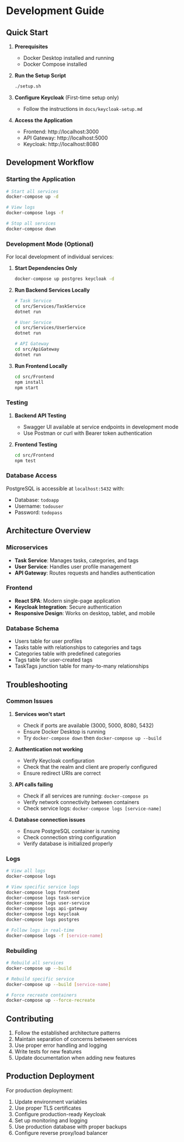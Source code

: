 # Development Guide

## Quick Start

1. **Prerequisites**
   - Docker Desktop installed and running
   - Docker Compose installed

2. **Run the Setup Script**
   ```bash
   ./setup.sh
   ```

3. **Configure Keycloak** (First-time setup only)
   - Follow the instructions in `docs/keycloak-setup.md`

4. **Access the Application**
   - Frontend: http://localhost:3000
   - API Gateway: http://localhost:5000
   - Keycloak: http://localhost:8080

## Development Workflow

### Starting the Application
```bash
# Start all services
docker-compose up -d

# View logs
docker-compose logs -f

# Stop all services
docker-compose down
```

### Development Mode (Optional)

For local development of individual services:

1. **Start Dependencies Only**
   ```bash
   docker-compose up postgres keycloak -d
   ```

2. **Run Backend Services Locally**
   ```bash
   # Task Service
   cd src/Services/TaskService
   dotnet run

   # User Service  
   cd src/Services/UserService
   dotnet run

   # API Gateway
   cd src/ApiGateway
   dotnet run
   ```

3. **Run Frontend Locally**
   ```bash
   cd src/Frontend
   npm install
   npm start
   ```

### Testing

1. **Backend API Testing**
   - Swagger UI available at service endpoints in development mode
   - Use Postman or curl with Bearer token authentication

2. **Frontend Testing**
   ```bash
   cd src/Frontend
   npm test
   ```

### Database Access

PostgreSQL is accessible at `localhost:5432` with:
- Database: `todoapp`
- Username: `todouser`
- Password: `todopass`

## Architecture Overview

### Microservices
- **Task Service**: Manages tasks, categories, and tags
- **User Service**: Handles user profile management
- **API Gateway**: Routes requests and handles authentication

### Frontend
- **React SPA**: Modern single-page application
- **Keycloak Integration**: Secure authentication
- **Responsive Design**: Works on desktop, tablet, and mobile

### Database Schema
- Users table for user profiles
- Tasks table with relationships to categories and tags
- Categories table with predefined categories
- Tags table for user-created tags
- TaskTags junction table for many-to-many relationships

## Troubleshooting

### Common Issues

1. **Services won't start**
   - Check if ports are available (3000, 5000, 8080, 5432)
   - Ensure Docker Desktop is running
   - Try `docker-compose down` then `docker-compose up --build`

2. **Authentication not working**
   - Verify Keycloak configuration
   - Check that the realm and client are properly configured
   - Ensure redirect URIs are correct

3. **API calls failing**
   - Check if all services are running: `docker-compose ps`
   - Verify network connectivity between containers
   - Check service logs: `docker-compose logs [service-name]`

4. **Database connection issues**
   - Ensure PostgreSQL container is running
   - Check connection string configuration
   - Verify database is initialized properly

### Logs

```bash
# View all logs
docker-compose logs

# View specific service logs
docker-compose logs frontend
docker-compose logs task-service
docker-compose logs user-service
docker-compose logs api-gateway
docker-compose logs keycloak
docker-compose logs postgres

# Follow logs in real-time
docker-compose logs -f [service-name]
```

### Rebuilding

```bash
# Rebuild all services
docker-compose up --build

# Rebuild specific service
docker-compose up --build [service-name]

# Force recreate containers
docker-compose up --force-recreate
```

## Contributing

1. Follow the established architecture patterns
2. Maintain separation of concerns between services
3. Use proper error handling and logging
4. Write tests for new features
5. Update documentation when adding new features

## Production Deployment

For production deployment:

1. Update environment variables
2. Use proper TLS certificates
3. Configure production-ready Keycloak
4. Set up monitoring and logging
5. Use production database with proper backups
6. Configure reverse proxy/load balancer
